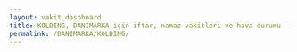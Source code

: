 ```yaml
---
layout: vakit_dashboard
title: KOLDING, DANIMARKA için iftar, namaz vakitleri ve hava durumu - ilçe/eyalet seç
permalink: /DANIMARKA/KOLDING/
---
```


<script type="text/javascript">
  var GLOBAL_COUNTRY = 'DANIMARKA';
  var GLOBAL_CITY = 'KOLDING';
  var GLOBAL_STATE = '';
  var lat = 72;
  var lon = 21;
</script>
